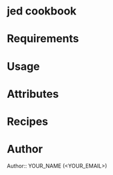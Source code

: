 # jed cookbook

# Requirements

# Usage

# Attributes

# Recipes

# Author

Author:: YOUR_NAME (<YOUR_EMAIL>)
